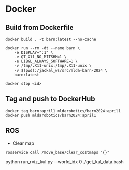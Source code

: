 # Docker

## Build from Dockerfile

```shell
docker build . -t barn:latest --no-cache

docker run --rm -dt --name barn \
	-e DISPLAY=":1" \
	-e QT_X11_NO_MITSHM=1 \
	-e LIBGL_ALWAYS_SOFTWARE=1 \
	-v /tmp/.X11-unix:/tmp/.X11-unix \
	-v $(pwd):/jackal_ws/src/mlda-barn-2024 \
	barn:latest

docker stop <id>
```

## Tag and push to DockerHub

```
docker tag barn:april1 mldarobotics/barn2024:april1
docker push mldarobotics/barn2024:april1
```

## ROS

- Clear map

```shell
rosservice call /move_base/clear_costmaps "{}"
```

python run_rviz_kul.py --world_idx 0
./get_kul_data.bash